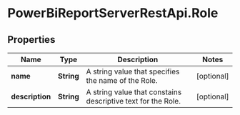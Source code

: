 # PowerBiReportServerRestApi.Role

## Properties
Name | Type | Description | Notes
------------ | ------------- | ------------- | -------------
**name** | **String** | A string value that specifies the name of the Role. | [optional] 
**description** | **String** | A string value that constains descriptive text for the Role. | [optional] 


